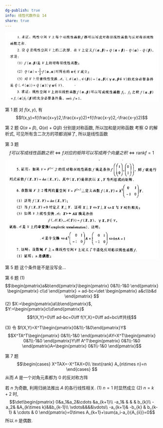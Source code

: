```yaml
---
dg-publish: true
info: 线性代数作业 14
share: true
---
```


![Pasted image 20231225180045.png](../../Pasted%20image%2020231225180045.png)

第 1 题
对 $f(x,y)$, 有
$$f(x,y)=f(\frac{x+y}2,\frac{x+y}2)+f(\frac{x-y}2,-\frac{x-y}2)$$

第 2 题
$Q(\alpha+\beta)$, $Q(\alpha)+Q(\beta)$ 分别是对称函数, 所以加和是对称函数
考察 $Q$ 的解析式, 可见所有含二次方的项都消掉了, 所以是线性函数

第 3 题
$$f可以写成线性函数之积\iff f对应的矩阵可以写成两个向量之积\iff \text{rank} f=1$$

![Pasted image 20231225182052.png](../../Pasted%20image%2020231225182052.png)

第 5 题
这个条件是不是没写全...

第 6 题
(1)
$$\begin{pmatrix}a&b\end{pmatrix}\begin{pmatrix}
0&1\\-1&0
\end{pmatrix}
\begin{pmatrix}
c\\d
\end{pmatrix}
= ad-bc=\det
\begin{pmatrix}
a&c\\b&d
\end{pmatrix}
$$
(2) $X:=\begin{pmatrix}a\\b\end{pmatrix}$, $Y:=\begin{pmatrix}c\\d\end{pmatrix}$
$$f(X,Y)=0\iff ad-bc=0\iff f(Y,X)=0\iff ad=bc\iff共线$$

(3) 令 $f(X,Y)=X^T\begin{pmatrix}0&1\\-1&0\end{pmatrix}Y$ 
$$X^TA^T\begin{pmatrix}
0&1\\-1&0
\end{pmatrix}AY=X^T\begin{pmatrix}
0&1\\-1&0
\end{pmatrix}Y\iff A^T\begin{pmatrix}
0&1\\-1&0
\end{pmatrix}A=\begin{pmatrix}
0&1\\-1&0
\end{pmatrix}$$

第 7 题
$$\begin{cases}
X^TAX=-X^TAX=0\\
\text{rank} A_{n\times n}=n
\end{cases}
$$
从而 $A$ 是一个对角元素都为 $0$ 的反对称方阵

若 $n$ 为奇数, 利用归纳法推出 $A$ 的各行线性相关.
(1) $n=1$ 时显然成立
(2) $n=k+2$ 时, 
$$\det\begin{pmatrix}
0&a_1&a_2&\cdots &a_{k+1}\\
-a_1& & & & b_{k}\\
-a_2& &A_{k\times k}&&b_{k-1}\\
\vdots&&&&\vdots\\
-a_{k+1}& -b_{k} & b_{k-1} & \cdots & 0
\end{pmatrix}=0\times A_{k+1}+\sum(a_i-a_i){A_{ii}}=0$$
所以 $n$ 是偶数.